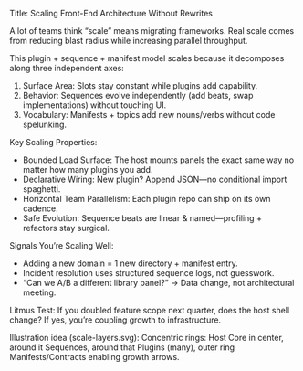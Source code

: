 Title: Scaling Front-End Architecture Without Rewrites

A lot of teams think “scale” means migrating frameworks. Real scale comes from reducing blast radius while increasing parallel throughput.

This plugin + sequence + manifest model scales because it decomposes along three independent axes:
1. Surface Area: Slots stay constant while plugins add capability.
2. Behavior: Sequences evolve independently (add beats, swap implementations) without touching UI.
3. Vocabulary: Manifests + topics add new nouns/verbs without code spelunking.

Key Scaling Properties:
- Bounded Load Surface: The host mounts panels the exact same way no matter how many plugins you add.
- Declarative Wiring: New plugin? Append JSON—no conditional import spaghetti.
- Horizontal Team Parallelism: Each plugin repo can ship on its own cadence.
- Safe Evolution: Sequence beats are linear & named—profiling + refactors stay surgical.

Signals You’re Scaling Well:
- Adding a new domain = 1 new directory + manifest entry.
- Incident resolution uses structured sequence logs, not guesswork.
- “Can we A/B a different library panel?” → Data change, not architectural meeting.

Litmus Test: If you doubled feature scope next quarter, does the host shell change? If yes, you’re coupling growth to infrastructure.

Illustration idea (scale-layers.svg): Concentric rings: Host Core in center, around it Sequences, around that Plugins (many), outer ring Manifests/Contracts enabling growth arrows.
